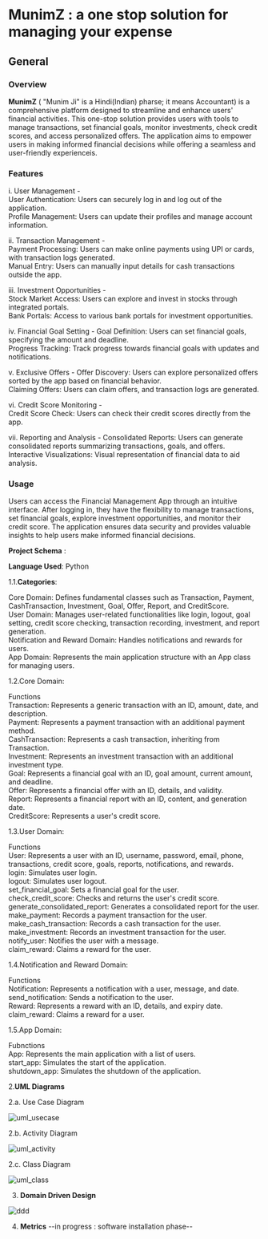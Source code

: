 # **MunimZ** : a one stop solution for managing your expense 

## General

### Overview 

**MunimZ** ( "Munim Ji" is a Hindi(Indian) pharse; it means Accountant) is a comprehensive platform designed to streamline and enhance users' financial activities. This one-stop solution provides users with tools to manage transactions, set financial goals, monitor investments, check credit scores, and access personalized offers. The application aims to empower users in making informed financial decisions while offering a seamless and user-friendly experienceis.  

### Features
i. User Management -  
User Authentication: Users can securely log in and log out of the application.  
Profile Management: Users can update their profiles and manage account information.  

ii. Transaction Management -  
Payment Processing: Users can make online payments using UPI or cards, with transaction logs generated.  
Manual Entry: Users can manually input details for cash transactions outside the app.  

iii. Investment Opportunities -  
Stock Market Access: Users can explore and invest in stocks through integrated portals.  
Bank Portals: Access to various bank portals for investment opportunities.  

iv. Financial Goal Setting - 
Goal Definition: Users can set financial goals, specifying the amount and deadline.  
Progress Tracking: Track progress towards financial goals with updates and notifications.  

v. Exclusive Offers - 
Offer Discovery: Users can explore personalized offers sorted by the app based on financial behavior.  
Claiming Offers: Users can claim offers, and transaction logs are generated.  

vi. Credit Score Monitoring -  
Credit Score Check: Users can check their credit scores directly from the app.  

vii. Reporting and Analysis - 
Consolidated Reports: Users can generate consolidated reports summarizing transactions, goals, and offers.  
Interactive Visualizations: Visual representation of financial data to aid analysis.  

### Usage
Users can access the Financial Management App through an intuitive interface. After logging in, they have the flexibility to manage transactions, set financial goals, explore investment opportunities, and monitor their credit score. The application ensures data security and provides valuable insights to help users make informed financial decisions.  



**Project Schema** :

**Language Used**: Python

1.1.**Categories**:

Core Domain: Defines fundamental classes such as Transaction, Payment, CashTransaction, Investment, Goal, Offer, Report, and CreditScore.  
User Domain: Manages user-related functionalities like login, logout, goal setting, credit score checking, transaction recording, investment, and report generation.  
Notification and Reward Domain: Handles notifications and rewards for users.  
App Domain: Represents the main application structure with an App class for managing users.  

1.2.Core Domain:

Functions  
Transaction: Represents a generic transaction with an ID, amount, date, and description.  
Payment: Represents a payment transaction with an additional payment method.  
CashTransaction: Represents a cash transaction, inheriting from Transaction.  
Investment: Represents an investment transaction with an additional investment type.  
Goal: Represents a financial goal with an ID, goal amount, current amount, and deadline.  
Offer: Represents a financial offer with an ID, details, and validity.  
Report: Represents a financial report with an ID, content, and generation date.  
CreditScore: Represents a user's credit score.  

1.3.User Domain:

Functions  
User: Represents a user with an ID, username, password, email, phone, transactions, credit score, goals, reports, notifications, and rewards.    
login: Simulates user login.  
logout: Simulates user logout.  
set_financial_goal: Sets a financial goal for the user.   
check_credit_score: Checks and returns the user's credit score.  
generate_consolidated_report: Generates a consolidated report for the user.  
make_payment: Records a payment transaction for the user.  
make_cash_transaction: Records a cash transaction for the user.  
make_investment: Records an investment transaction for the user.  
notify_user: Notifies the user with a message.  
claim_reward: Claims a reward for the user.  

1.4.Notification and Reward Domain:

Functions  
Notification: Represents a notification with a user, message, and date.  
send_notification: Sends a notification to the user.  
Reward: Represents a reward with an ID, details, and expiry date.  
claim_reward: Claims a reward for a user.  

1.5.App Domain:

Fubnctions  
App: Represents the main application with a list of users.  
start_app: Simulates the start of the application.  
shutdown_app: Simulates the shutdown of the application.  


2.**UML Diagrams**

2.a. Use Case Diagram

![uml_usecase](https://github.com/Aparup007/One-Stop-Expense-Solution-MunimZ/blob/main/UML%20Diagrams/UML%20Use%20Case%20Diagrame.jpg)

2.b. Activity Diagram 

![uml_activity](https://github.com/Aparup007/One-Stop-Expense-Solution-MunimZ/blob/main/UML%20Diagrams/UML%20Activity%20Diagram.jpg)

2.c. Class Diagram 

![uml_class](https://github.com/Aparup007/One-Stop-Expense-Solution-MunimZ/blob/main/UML%20Diagrams/UML%20Class%20Diagram.jpg)

3. **Domain Driven Design**
   
![ddd](https://github.com/Aparup007/One-Stop-Expense-Solution-MunimZ/blob/main/DDD/Domain%20Driven%20Design.jpg)

4. **Metrics**
--in progress : software installation phase--
